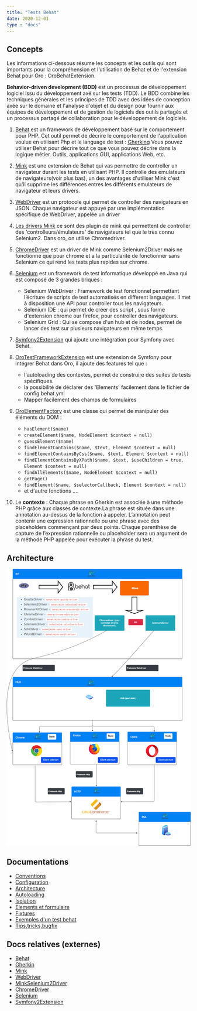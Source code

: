 ```yaml
---
title: "Tests Behat"
date: 2020-12-01
type : "docs"
---
```


## Concepts

Les informations ci-dessous résume les concepts et les outils qui sont importants pour la compréhension et l’utilisation
de Behat et de l'extension Behat pour Oro : OroBehatExtension.

**Behavior-driven development (BDD)** est un processus de développement logiciel issu du développement axé sur les tests (TDD). 
Le BDD combine les techniques générales et les principes de TDD avec des idées de conception axée sur le domaine et
l'analyse d'objet et du design pour fournir aux équipes de développement et de gestion de logiciels des outils partagés et 
un processus partagé de collaboration pour le développement de logiciels.

1. [Behat](https://docs.behat.org/en/v3.0/) est un framework de développement basé sur le comportement pour PHP. 
   Cet outil permet de décrire le comportement de l'application voulue en utilisant Php et
   le language de test : [Gherking](https://docs.behat.org/en/latest/user_guide/gherkin.html)
   Vous pouvez utiliser Behat pour décrire tout ce que vous pouvez décrire dans la logique métier. 
   Outils, applications GUI, applications Web, etc.

2. [Mink](http://mink.behat.org/en/latest/) est une extension de Behat qui vas permettre de controller 
   un navigateur durant les tests en utilisant PHP. Il controlle des emulateurs de navigateurs(voir plus bas),
   un des avantages d'utiliser Mink c'est qu'il supprime les différences entres les différents emulateurs
   de navigateur et leurs drivers.

3. [WebDriver](https://www.w3.org/TR/webdriver/) est un protocole qui permet de controller des navigateurs en JSON. 
   Chaque navigateur est appuyé par une implémentation spécifique de WebDriver, appelée un driver

4. [Les drivers Mink](https://mink.behat.org/en/latest/guides/drivers.html) ce sont des plugin de mink qui 
   permettent de controller des 'controlleurs/émulateurs' de navigateurs tel que le très connu Selenium2. 
   Dans oro, on utilise Chromedriver.

5. [ChromeDriver](https://sites.google.com/a/chromium.org/chromedriver/) est un driver de Mink comme Selenium2Driver mais ne 
   fonctionne que pour chrome et a la particularité de fonctionner sans Selenium ce qui rend les tests plus rapides sur chrome.

6. [Selenium](https://www.selenium.dev/) est un framework de test informatique développé en Java qui est composé de 3 grandes briques :
    - Selenium WebDriver : Framework de test fonctionnel permettant l’écriture de scripts de test automatisés
      en different languages. Il met à disposition une API pour controller tous les navigateurs.
    - Selenium IDE : qui permet de créer des script , sous forme d'extension chrome our firefox, pour controller des navigateurs.
    - Selenium Grid : Qui se compose d'un hub et de nodes, permet de lancer des test sur plusieurs navigateurs en même temps.

7. [Symfony2Extension](https://github.com/Behat/Symfony2Extension/blob/master/doc/index.rst) qui ajoute une intégration pour Symfony avec Behat.

8. [OroTestFrameworkExtension](https://github.com/oroinc/platform/blob/master/src/Oro/Bundle/TestFrameworkBundle/Behat/ServiceContainer/OroTestFrameworkExtension.php)
      est une extension de Symfony pour intégrer Behat dans Oro, il ajoute des features tel que :
    - l'autoloading des contextes, permet de construire des suites de tests spécifiques.
    - la possibilité de déclarer des 'Elements' facilement dans le fichier de config behat.yml
    - Mapper facilement des champs de formulaires
    
9. [OroElementFactory](https://github.com/oroinc/platform/blob/master/src/Oro/Bundle/TestFrameworkBundle/Behat/Element/OroElementFactory.php)
   est une classe qui permet de manipuler des éléments du DOM : 
    -  ``hasElement($name)``
    - ``createElement($name, NodeElement $context = null)``
    - ``guessElement($name)``
    - ``findElementContains($name, $text, Element $context = null)``
    - ``findElementContainsByCss($name, $text, Element $context = null)``
    - ``findElementContainsByXPath($name, $text, $useChildren = true, Element $context = null)``
    - ``findAllElements($name, NodeElement $context = null)``
    - ``getPage()``
    - ``findElement($name, $selectorCallback, Element $context = null)``
    - et d'autre fonctions ....

10. Le **contexte** : Chaque phrase en Gherkin est associée à une méthode PHP grâce aux classes de contexte.La phrase est située dans une
annotation au-dessus de la fonction à appeler. L’annotation peut contenir une expression rationnelle ou une phrase avec
des placeholders commençant par deux points. Chaque parenthèse de capture de l’expression rationnelle ou placeholder
sera un argument de la méthode PHP appelée pour exécuter la phrase du test.

## Architecture

![40% center](images/Behat.png)

## Documentations

- [Conventions](behat-conventions)
- [Configuration](behat-configuration)
- [Architecture](behat-symfony)
- [Autoloading](behat-autoloading)
- [Isolation](behat-isolation)
- [Elements et formulaire](behat-elements-form)
- [Fixtures](behat-fixtures)
- [Exemples d'un test behat](behat-exemples)
- [Tips,tricks,bugfix](behat-tips)

## Docs relatives (externes)

 - [Behat](https://docs.behat.org/en/latest/guides.html)
 - [Gherkin](https://cucumber.io/docs/gherkin/)
 - [Mink](http://mink.behat.org/en/latest/)
 - [WebDriver](https://www.w3.org/TR/webdriver/)
 - [MinkSelenium2Driver](https://github.com/minkphp/MinkSelenium2Driver)
 - [ChromeDriver](https://sites.google.com/a/chromium.org/chromedriver/)
 - [Selenium](https://www.selenium.dev/)
 - [Symfony2Extension](https://github.com/Behat/Symfony2Extension/blob/master/doc/index.rst)
